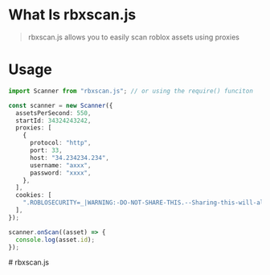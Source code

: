 # What Is rbxscan.js

> rbxscan.js allows you to easily scan roblox assets using proxies

# Usage

```ts
import Scanner from "rbxscan.js"; // or using the require() funciton

const scanner = new Scanner({
  assetsPerSecond: 550,
  startId: 34324243242,
  proxies: [
    {
      protocol: "http",
      port: 33,
      host: "34.234234.234",
      username: "axxx",
      password: "xxxx",
    },
  ],
  cookies: [
    ".ROBLOSECURITY=_|WARNING:-DO-NOT-SHARE-THIS.--Sharing-this-will-allow-someone-to-log-in-as-you-and-to-steal-your-ROBUX-and-items.|",
  ],
});

scanner.onScan((asset) => {
  console.log(asset.id);
});
```
#   r b x s c a n . j s  
 